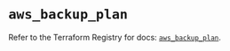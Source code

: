 # `aws_backup_plan`

Refer to the Terraform Registry for docs: [`aws_backup_plan`](https://registry.terraform.io/providers/hashicorp/aws/5.95.0/docs/resources/backup_plan).
